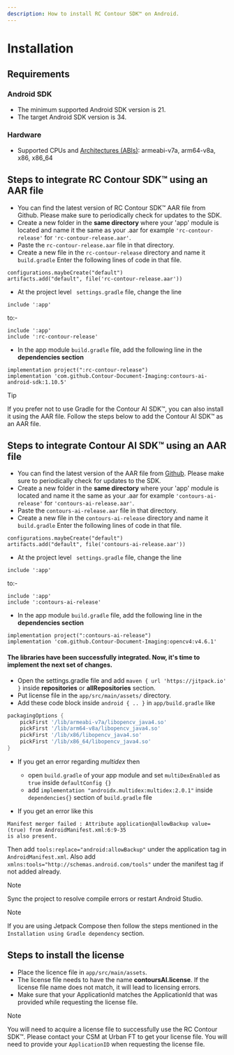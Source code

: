 ```yaml
---
description: How to install RC Contour SDK™ on Android.
---
```


# Installation

## Requirements

### Android SDK
* The minimum supported Android SDK version is 21. 
* The target Android SDK version is 34. 

### Hardware
* Supported CPUs and [Architectures (ABIs)](https://developer.android.com/ndk/guides/arch.html): armeabi-v7a, arm64-v8a, x86, x86_64

## Steps to integrate RC Contour SDK™ using an AAR file
* You can find the latest version of RC Contour SDK™ AAR file from Github. Please make sure to periodically check for updates to the SDK. 
* Create a new folder in the **same directory** where your 'app' module is located and name it the same as your .aar for example ```'rc-contour-release'``` for ```'rc-contour-release.aar'```.
* Paste the ```rc-contour-release.aar``` file in that directory.
* Create a new file in the  ```rc-contour-release``` directory and name it ```build.gradle```
Enter the following lines of code in that file. 
```
configurations.maybeCreate("default")
artifacts.add("default", file('rc-contour-release.aar'))
```
* At the project level ``` settings.gradle``` file, change the line 
```
include ':app'
``` 
to:-
 ```
 include ':app' 
 include ':rc-contour-release'
 ```
* In the app module ```build.gradle``` file, add the following line in the **dependencies section**
```
implementation project(":rc-contour-release")
implementation 'com.github.Contour-Document-Imaging:contours-ai-android-sdk:1.10.5'
```
> [!TIP]
> If you prefer not to use Gradle for the Contour AI SDK™, you can also install it using the AAR file. Follow the steps below to add the Contour AI SDK™ as an AAR file.

## Steps to integrate Contour AI SDK™ using an AAR file

* You can find the latest version of the AAR file from [Github](https://github.com/Contour-Document-Imaging/contours-ai-example/releases). Please make sure to periodically check for updates to the SDK. 
* Create a new folder in the **same directory** where your 'app' module is located and name it the same as your .aar for example ```'contours-ai-release'``` for ```'contours-ai-release.aar'```.
* Paste the ```contours-ai-release.aar``` file in that directory.
* Create a new file in the  ```contours-ai-release``` directory and name it ```build.gradle```
Enter the following lines of code in that file. 
```
configurations.maybeCreate("default")
artifacts.add("default", file('contours-ai-release.aar'))
```
* At the project level ``` settings.gradle``` file, change the line 
```
include ':app'
``` 
to:-
 ```
 include ':app' 
 include ':contours-ai-release'
 ```
* In the app module ```build.gradle``` file, add the following line in the **dependencies section**
```
implementation project(":contours-ai-release")
implementation 'com.github.Contour-Document-Imaging:opencv4:v4.6.1'
```

#### The libraries have been successfully integrated. Now, it's time to implement the next set of changes.

* Open the settings.gradle file and add ```maven { url 'https://jitpack.io' }``` inside **repositories** or **allRepositories** section.
* Put license file in the ```app/src/main/assets/``` directory.
* Add these code block inside ```android { .. }``` in ```app/build.gradle``` like 
```groovy
packagingOptions {
    pickFirst '/lib/armeabi-v7a/libopencv_java4.so'
    pickFirst '/lib/arm64-v8a/libopencv_java4.so'
    pickFirst '/lib/x86/libopencv_java4.so'
    pickFirst '/lib/x86_64/libopencv_java4.so'
}
```
* If you get an error regarding *multidex* then 
    * open ```build.gradle``` of your app module and set ```multiDexEnabled``` as ```true``` inside ```defaultConfig {}```
    * add ```implementation "androidx.multidex:multidex:2.0.1"``` inside ```dependencies{}``` section of ```build.gradle``` file

* If you get an error like this
```
Manifest merger failed : Attribute application@allowBackup value=(true) from AndroidManifest.xml:6:9-35
is also present.
```
Then add ```tools:replace="android:allowBackup"``` under the application tag in ```AndroidManifest.xml```. Also add ``` xmlns:tools="http://schemas.android.com/tools"``` under the manifest tag if not added already.
> [!NOTE]
> Sync the project to resolve compile errors or restart Android Studio.

> [!NOTE]
> If you are using Jetpack Compose then follow the steps mentioned in the ```Installation using Gradle dependency``` section.

## Steps to install the license
* Place the licence file in ```app/src/main/assets```.
* The license file needs to have the name **contoursAI.license**. If the license file name does not match, it will lead to licensing errors.
* Make sure that your ApplicationId matches the ApplicationId that was provided while requesting the license file.

> [!NOTE]
> You will need to acquire a license file to successfully use the RC Contour SDK™. Please contact your CSM at Urban FT to get your license file. You will need to provide your ```ApplicationID``` when requesting the license file. 
